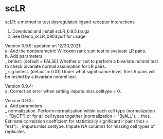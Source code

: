 # scLR
scLR: a method to test dysregulated ligand-receptor interactions

1. Download and install scLR_0.9.5.tar.gz
2. See Demo_scLR_0903.pdf for usage

Version 0.9.5: updated on 12/30/2021:\
a. Add the nonparametric Wilcoxon rank sum test to evaluate LR pairs.\
b. Add parameters\
_ bntest. (default = FALSE) Whether or not to perform a bivariate noraml test to check bivariate normal assumption for LR pairs.\
_ sig.bntest. (default = 0.01) Under what significance level, the LR pairs will be tested by a bivariate noraml test.

Version 0.9.4:\
a. Correct an error when setting impute.miss.celltype = 0.

Version 0.9.3:\
a. Add parameters\
_ normalization. Perform normalization within each cell type (normalization = "ByCT") or for all cell types together (normalization = "ByALL").
_ rhos. Estimate correlation coefficient for statistically significant lr pair (rhos = "est").
_ impute.miss.celltype. Impute NA columns for missing cell types of replicates. 
